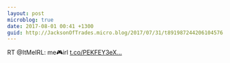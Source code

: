 ```yaml
---
layout: post
microblog: true
date: 2017-08-01 00:41 +1300
guid: http://JacksonOfTrades.micro.blog/2017/07/31/t891987244206104576.html
---
```

RT @ItMeIRL: me🎮irl [t.co/PEKFEY3eX...](https://t.co/PEKFEY3eXU)
